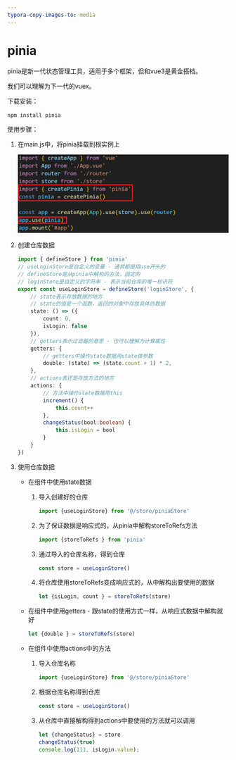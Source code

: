 ```yaml
---
typora-copy-images-to: media
---
```


# pinia

pinia是新一代状态管理工具，适用于多个框架，但和vue3是黄金搭档。

我们可以理解为下一代的vuex。

下载安装：

```shell
npm install pinia
```

使用步骤：

1. 在main.js中，将pinia挂载到根实例上

   ![1684915278367](media/1684915278367.png) 

2. 创建仓库数据

   ```ts
   import { defineStore } from 'pinia'
   // useLoginStore是自定义的变量 - 通常都是用use开头的
   // defineStore是从pinia中解构的方法，固定的
   // loginStore是自定义的字符串 - 表示当前仓库的唯一标识符
   export const useLoginStore = defineStore('loginStore', {
       // state表示存放数据的地方
       // state的值是一个函数，返回的对象中存放具体的数据
       state: () => ({
           count: 0,
           isLogin: false 
       }),
       // getters表示过滤器的意思 - 也可以理解为计算属性
       getters: {
           // getters中操作state数据用state做参数
           double: (state) => (state.count + 1) * 2,
       },
       // actions表还是存放方法的地方
       actions: {
           // 方法中操作state数据用this
           increment() {
               this.count++
           },
           changeStatus(bool:boolean) {
               this.isLogin = bool
           }
       }
   })
   ```

   

3. 使用仓库数据

   - 在组件中使用state数据

     1. 导入创建好的仓库

        ```js
        import {useLoginStore} from '@/store/piniaStore'
        ```

        

     2. 为了保证数据是响应式的，从pinia中解构storeToRefs方法

        ```js
        import {storeToRefs } from 'pinia'
        ```

        

     3. 通过导入的仓库名称，得到仓库

        ```js
        const store = useLoginStore()
        ```

        

     4. 将仓库使用storeToRefs变成响应式的，从中解构出要使用的数据

        ```js
        let {isLogin, count } = storeToRefs(store)
        ```

        

   - 在组件中使用getters - 跟state的使用方式一样，从响应式数据中解构就好

     ```js
     let {double } = storeToRefs(store)
     ```

     

   - 在组件中使用actions中的方法

     1. 导入仓库名称

        ```js
        import {useLoginStore} from '@/store/piniaStore'
        ```

        

     2. 根据仓库名称得到仓库

        ```js
        const store = useLoginStore()
        ```

        

     3. 从仓库中直接解构得到actions中要使用的方法就可以调用

        ```js
        let {changeStatus} = store
        changeStatus(true)
        console.log(111, isLogin.value);
        ```

        


